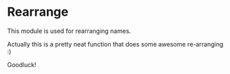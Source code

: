 Rearrange
=========

This module is used for rearranging names.

Actually this is a pretty neat function that does some awesome re-arranging :)

Goodluck! 
